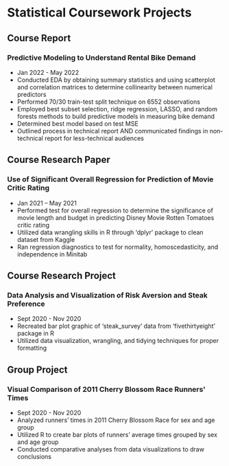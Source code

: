 # Statistical Coursework Projects

## Course Report
### Predictive Modeling to Understand Rental Bike Demand
+ Jan 2022 - May 2022
+ Conducted EDA by obtaining summary statistics and using scatterplot and correlation matrices to determine collinearity between numerical predictors
+ Performed 70/30 train-test split technique on 6552 observations
+ Employed best subset selection, ridge regression, LASSO, and random forests methods to build predictive models in measuring bike demand
+ Determined best model based on test MSE
+ Outlined process in technical report AND communicated findings in non-technical report for less-technical audiences

## Course Research Paper
### Use of Significant Overall Regression for Prediction of Movie Critic Rating
+ Jan 2021 – May 2021
+ Performed test for overall regression to determine the significance of movie length and budget in predicting Disney Movie Rotten Tomatoes critic rating
+ Utilized data wrangling skills in R through ‘dplyr’ package to clean dataset from Kaggle
+ Ran regression diagnostics to test for normality, homoscedasticity, and independence in Minitab

## Course Research Project
### Data Analysis and Visualization of Risk Aversion and Steak Preference
+	Sept 2020 - Nov 2020
+ Recreated bar plot graphic of ‘steak_survey’ data from ‘fivethirtyeight’ package in R
+	Utilized data visualization, wrangling, and tidying techniques for proper formatting

## Group Project
### Visual Comparison of 2011 Cherry Blossom Race Runners' Times
+	Sept 2020 - Nov 2020
+ Analyzed runners’ times in 2011 Cherry Blossom Race for sex and age group
+ Utilized R to create bar plots of runners’ average times grouped by sex and age group
+ Conducted comparative analyses from data visualizations to draw conclusions

